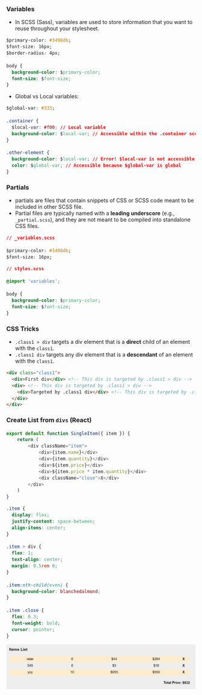 ### Variables
- In SCSS (Sass), variables are used to store information that you want to reuse throughout your stylesheet.
```css
$primary-color: #3498db;
$font-size: 16px;
$border-radius: 4px;

body {
  background-color: $primary-color;
  font-size: $font-size;
}
```
- Global vs Local variables:
```css
$global-var: #333;

.container {
  $local-var: #f00; // Local variable
  background-color: $local-var; // Accessible within the .container scope
}

.other-element {
  background-color: $local-var; // Error! $local-var is not accessible here
  color: $global-var; // Accessible because $global-var is global
}
```
### Partials 
-  partials are files that contain snippets of CSS or SCSS code meant to be included in other SCSS file.
-  Partial files are typically named with a **leading underscore** (e.g., ```_partial.scss```), and they are not meant to be compiled into standalone CSS files.
```css
// _variables.scss

$primary-color: #3498db;
$font-size: 16px;
```
```css
// styles.scss

@import 'variables';

body {
  background-color: $primary-color;
  font-size: $font-size;
}
```




### CSS Tricks
- ```.class1 > div``` targets a div element that is a **direct** child of an element with the ```class1```.
- ```.class1 div``` targets any div element that is a **descendant** of an element with the ```class1```.
```html
<div class="class1">
  <div>First div</div> <!-- This div is targeted by .class1 > div -->
  <div> <!-- This div is targeted by .class1 > div -->
    <div>Targeted by .class1 div</div> <!-- This div is targeted by .class1 div -->
  </div>
</div>
```
### Create List from ```divs``` (React)
```javascript
export default function SingleItem({ item }) {
    return (
        <div className="item">
            <div>{item.name}</div>
            <div>{item.quantity}</div>
            <div>${item.price}</div>
            <div>${item.price * item.quantity}</div>
            <div className="close">X</div>
        </div>
    )
}
```
```css
.item {
  display: flex;
  justify-content: space-between;
  align-items: center;
}

.item > div {
  flex: 1;
  text-align: center;
  margin: 0.5rem 0;
}

.item:nth-child(even) {
  background-color: blanchedalmond;
}

.item .close {
  flex: 0.3;
  font-weight: bold;
  cursor: pointer;
}
```
<img src="../Pics/List.jpg" width="550"> 
